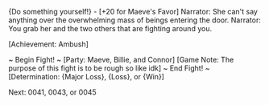{Do something yourself!} - [+20 for Maeve's Favor] 
Narrator: She can't say anything over the overwhelming mass of beings entering the door.
Narrator: You grab her and the two others that are fighting around you.

[Achievement: Ambush]

~ Begin Fight! ~ [Party: Maeve, Billie, and Connor]
[Game Note: The purpose of this fight is to be rough so like idk]
~ End Fight! ~ [Determination: {Major Loss}, {Loss}, or {Win}]

Next: 0041, 0043, or 0045